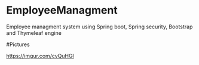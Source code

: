 # EmployeeManagment
Employee managment system using Spring boot, Spring security, Bootstrap and Thymeleaf engine

#Pictures

https://imgur.com/cvQuHGl
